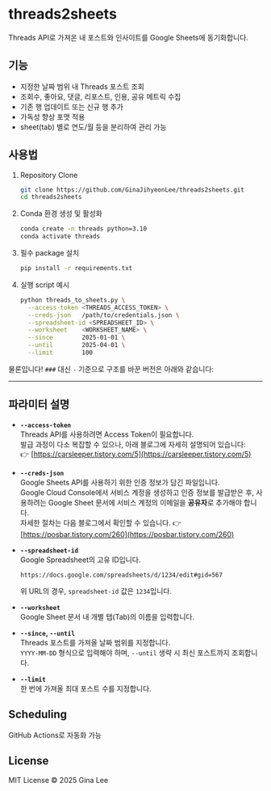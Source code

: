# threads2sheets

Threads API로 가져온 내 포스트와 인사이트를 Google Sheets에 동기화합니다.

## 기능

- 지정한 날짜 범위 내 Threads 포스트 조회  
- 조회수, 좋아요, 댓글, 리포스트, 인용, 공유 메트릭 수집  
- 기존 행 업데이트 또는 신규 행 추가  
- 가독성 향상 포맷 적용
- sheet(tab) 별로 연도/월 등을 분리하여 관리 가능

## 사용법

1. Repository Clone
   ```bash
   git clone https://github.com/GinaJihyeonLee/threads2sheets.git
   cd threads2sheets
   ```

2. Conda 환경 생성 및 활성화
   ```bash
   conda create -n threads python=3.10
   conda activate threads
   ```

3. 필수 package 설치  
   ```bash
   pip install -r requirements.txt
   ```

4. 실행 script 예시
   ```bash
   python threads_to_sheets.py \
     --access-token <THREADS_ACCESS_TOKEN> \
     --creds-json   /path/to/credentials.json \
     --spreadsheet-id <SPREADSHEET_ID> \
     --worksheet    <WORKSHEET_NAME> \
     --since        2025-01-01 \
     --until        2025-04-01 \
     --limit        100
   ```

물론입니다! `###` 대신 `-` 기준으로 구조를 바꾼 버전은 아래와 같습니다:

---

## 파라미터 설명

- **`--access-token`**  
  Threads API를 사용하려면 Access Token이 필요합니다.  
  발급 과정이 다소 복잡할 수 있으나, 아래 블로그에 자세히 설명되어 있습니다:  
  👉 [https://carsleeper.tistory.com/5](https://carsleeper.tistory.com/5)

- **`--creds-json`**  
  Google Sheets API를 사용하기 위한 인증 정보가 담긴 파일입니다.  
  Google Cloud Console에서 서비스 계정을 생성하고 인증 정보를 발급받은 후, 사용하려는 Google Sheet 문서에 서비스 계정의 이메일을 **공유자**로 추가해야 합니다.  
  자세한 절차는 다음 블로그에서 확인할 수 있습니다.
  👉 [https://posbar.tistory.com/260](https://posbar.tistory.com/260)

- **`--spreadsheet-id`**  
  Google Spreadsheet의 고유 ID입니다.
  ```
  https://docs.google.com/spreadsheets/d/1234/edit#gid=567
  ```
  위 URL의 경우, `spreadsheet-id` 값은 `1234`입니다.  

- **`--worksheet`**  
  Google Sheet 문서 내 개별 탭(Tab)의 이름을 입력합니다.  

- **`--since`, `--until`**  
  Threads 포스트를 가져올 날짜 범위를 지정합니다.  
  `YYYY-MM-DD` 형식으로 입력해야 하며, `--until` 생략 시 최신 포스트까지 조회합니다.

- **`--limit`**  
  한 번에 가져올 최대 포스트 수를 지정합니다.  


## Scheduling

GitHub Actions로 자동화 가능


## License

MIT License © 2025 Gina Lee
